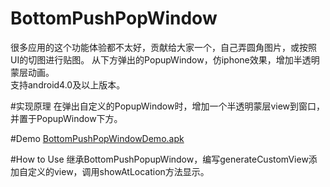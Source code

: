 # BottomPushPopWindow
很多应用的这个功能体验都不太好，贡献给大家一个，自己弄圆角图片，或按照UI的切图进行贴图。
从下方弹出的PopupWindow，仿iphone效果，增加半透明蒙层动画。<br>
支持android4.0及以上版本。

#实现原理
在弹出自定义的PopupWindow时，增加一个半透明蒙层view到窗口，并置于PopupWindow下方。

#Demo
<a href="https://raw.githubusercontent.com/yzeaho/BottomPushPopWindow/master/ButtomPushPopWindowDemo.apk">BottomPushPopWindowDemo.apk</a>

#How to Use
继承BottomPushPopupWindow，编写generateCustomView添加自定义的view，调用showAtLocation方法显示。
